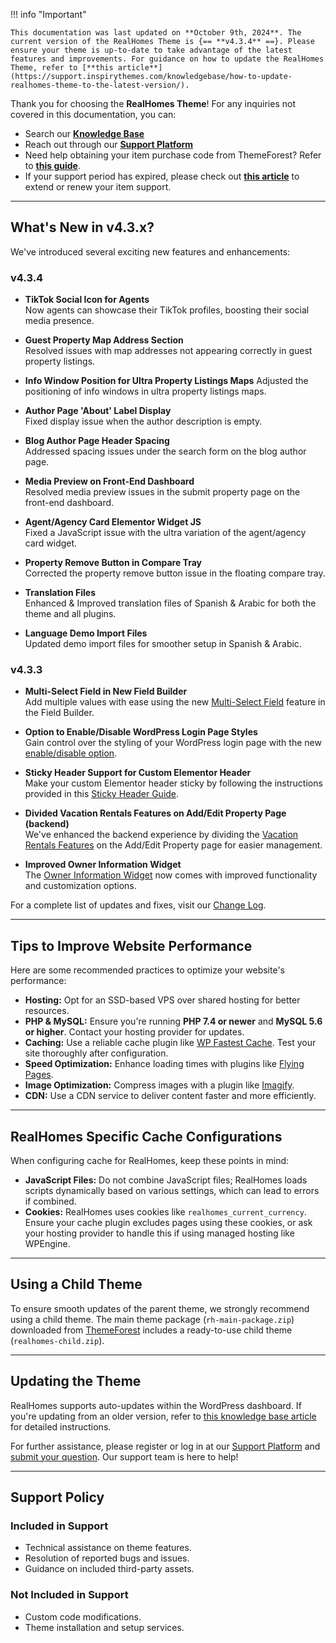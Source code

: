 !!! info "Important"

    This documentation was last updated on **October 9th, 2024**. The current version of the RealHomes Theme is {== **v4.3.4** ==}. Please ensure your theme is up-to-date to take advantage of the latest features and improvements. For guidance on how to update the RealHomes Theme, refer to [**this article**](https://support.inspirythemes.com/knowledgebase/how-to-update-realhomes-theme-to-the-latest-version/).

Thank you for choosing the **RealHomes Theme**! For any inquiries not covered in this documentation, you can:

- Search our [**Knowledge Base**](https://support.inspirythemes.com/)
- Reach out through our [**Support Platform**](https://support.inspirythemes.com/login-register/)
- Need help obtaining your item purchase code from ThemeForest? Refer to [**this guide**](https://support.inspirythemes.com/knowledgebase/how-to-get-themeforest-item-purchase-code/).
- If your support period has expired, please check out [**this article**](https://support.inspirythemes.com/knowledgebase/extend-renew-support/) to extend or renew your item support.

---

## What's New in v4.3.x?

We've introduced several exciting new features and enhancements:

### **v4.3.4**

- **TikTok Social Icon for Agents**<br>
  Now agents can showcase their TikTok profiles, boosting their social media presence.

- **Guest Property Map Address Section**<br>
  Resolved issues with map addresses not appearing correctly in guest property listings.

- **Info Window Position for Ultra Property Listings Maps**
  Adjusted the positioning of info windows in ultra property listings maps.

- **Author Page 'About' Label Display**<br>
  Fixed display issue when the author description is empty.

- **Blog Author Page Header Spacing**<br>
  Addressed spacing issues under the search form on the blog author page.

- **Media Preview on Front-End Dashboard**<br>
  Resolved media preview issues in the submit property page on the front-end dashboard.

- **Agent/Agency Card Elementor Widget JS**<br>
  Fixed a JavaScript issue with the ultra variation of the agent/agency card widget.

- **Property Remove Button in Compare Tray**<br>
  Corrected the property remove button issue in the floating compare tray.

- **Translation Files**<br>
  Enhanced & Improved translation files of Spanish & Arabic for both the theme and all plugins.

- **Language Demo Import Files**<br>
  Updated demo import files for smoother setup in Spanish & Arabic.

### **v4.3.3**

- **Multi-Select Field in New Field Builder**  
  Add multiple values with ease using the new [Multi-Select Field](https://realhomes.io/documentation/new-fields-builder/) feature in the Field Builder.

- **Option to Enable/Disable WordPress Login Page Styles**  
  Gain control over the styling of your WordPress login page with the new [enable/disable option](https://realhomes.io/documentation/wp-login-styles/).

- **Sticky Header Support for Custom Elementor Header**  
  Make your custom Elementor header sticky by following the instructions provided in this [Sticky Header Guide](https://realhomes.io/documentation/custom-header-footer-elementor/#how-to-make-elementor-header-sticky).

- **Divided Vacation Rentals Features on Add/Edit Property Page (backend)**  
  We've enhanced the backend experience by dividing the [Vacation Rentals Features](https://realhomes.io/documentation/add-property-vr/) on the Add/Edit Property page for easier management.

- **Improved Owner Information Widget**  
  The [Owner Information Widget](https://realhomes.io/documentation/owner-info-widget/) now comes with improved functionality and customization options.

For a complete list of updates and fixes, visit our [Change Log](https://realhomes.io/changelog/).

---

## Tips to Improve Website Performance

Here are some recommended practices to optimize your website's performance:

- **Hosting:** Opt for an SSD-based VPS over shared hosting for better resources.
- **PHP & MySQL:** Ensure you're running **PHP 7.4 or newer** and **MySQL 5.6 or higher**. Contact your hosting provider for updates.
- **Caching:** Use a reliable cache plugin like [WP Fastest Cache](https://wordpress.org/plugins/wp-fastest-cache/). Test your site thoroughly after configuration.
- **Speed Optimization:** Enhance loading times with plugins like [Flying Pages](https://wordpress.org/plugins/flying-pages/).
- **Image Optimization:** Compress images with a plugin like [Imagify](https://wordpress.org/plugins/imagify/).
- **CDN:** Use a CDN service to deliver content faster and more efficiently.

---

## RealHomes Specific Cache Configurations

When configuring cache for RealHomes, keep these points in mind:

- **JavaScript Files:** Do not combine JavaScript files; RealHomes loads scripts dynamically based on various settings, which can lead to errors if combined.
- **Cookies:** RealHomes uses cookies like `realhomes_current_currency`. Ensure your cache plugin excludes pages using these cookies, or ask your hosting provider to handle this if using managed hosting like WPEngine.

---

## Using a Child Theme

To ensure smooth updates of the parent theme, we strongly recommend using a child theme. The main theme package (`rh-main-package.zip`) downloaded from [ThemeForest](https://themeforest.net/downloads) includes a ready-to-use child theme (`realhomes-child.zip`).

---

## Updating the Theme

RealHomes supports auto-updates within the WordPress dashboard. If you're updating from an older version, refer to [this knowledge base article](https://support.inspirythemes.com/knowledgebase/how-to-update-realhomes-theme-to-the-latest-version/) for detailed instructions.

For further assistance, please register or log in at our [Support Platform](https://support.inspirythemes.com/login-register/) and [submit your question](https://support.inspirythemes.com/ask-question/). Our support team is here to help!

---

## Support Policy

### **Included in Support**

- Technical assistance on theme features.
- Resolution of reported bugs and issues.
- Guidance on included third-party assets.

### **Not Included in Support**

- Custom code modifications.
- Theme installation and setup services.
